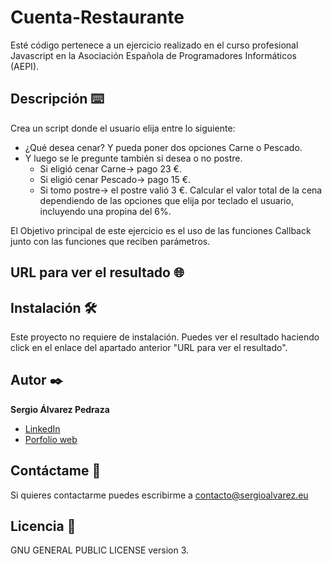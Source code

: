 # Cuenta-Restaurante
Esté código pertenece a un ejercicio realizado en el curso profesional Javascript en la Asociación Española de Programadores Informáticos (AEPI).

## Descripción ⌨️
Crea un script donde el usuario elija entre lo siguiente:
- ¿Qué desea cenar? Y pueda poner dos opciones Carne o Pescado.
- Y luego se le pregunte también si desea o no postre.
  - Si eligió cenar Carne-> pago 23 €.
  - Si eligió cenar Pescado-> pago 15 €.
  - Si tomo postre-> el postre valió 3 €.
Calcular el valor total de la cena dependiendo de las opciones que elija por teclado el usuario, incluyendo una propina del 6%.

El Objetivo principal de este ejercicio es el uso de las funciones Callback junto con las funciones que reciben parámetros.

## URL para ver el resultado 🌐


## Instalación 🛠️
Este proyecto no requiere de instalación. Puedes ver el resultado haciendo click en el enlace del apartado anterior "URL para ver el resultado".

## Autor ✒️
**Sergio Álvarez Pedraza**

* [LinkedIn](https://www.linkedin.com/in/sergioalvarezpedraza/)
* [Porfolio web](https://sergioalvarez.eu/)

## Contáctame 📧
Si quieres contactarme puedes escribirme a contacto@sergioalvarez.eu

## Licencia 🔑
GNU GENERAL PUBLIC LICENSE version 3.
